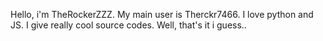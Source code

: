 Hello, i'm TheRockerZZZ. My main user is Therckr7466.
I love python and JS.
I give really cool source codes.
Well, that's it i guess..
